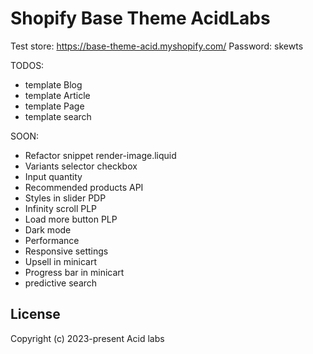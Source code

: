 # Shopify Base Theme AcidLabs

Test store: https://base-theme-acid.myshopify.com/
Password: skewts

TODOS:
- template Blog
- template Article
- template Page
- template search

SOON:
- Refactor snippet render-image.liquid
- Variants selector checkbox
- Input quantity
- Recommended products API
- Styles in slider PDP
- Infinity scroll PLP
- Load more button PLP
- Dark mode
- Performance
- Responsive settings
- Upsell in minicart
- Progress bar in minicart
- predictive search

## License

Copyright (c) 2023-present Acid labs
